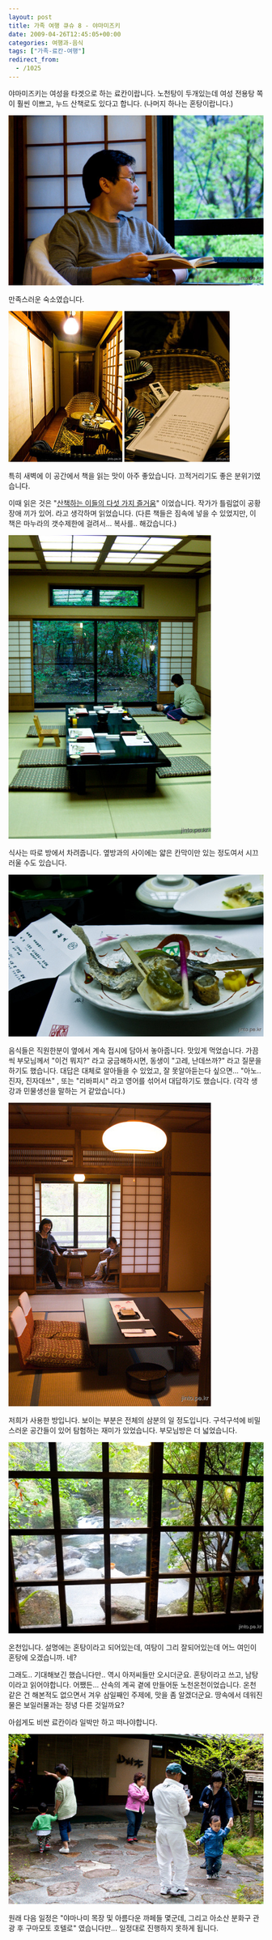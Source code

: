 ```yaml
---
layout: post
title: 가족 여행 큐슈 8 - 야마미즈키
date: 2009-04-26T12:45:05+00:00
categories: 여행과-음식
tags: ["가족-료칸-여행"]
redirect_from:
  - /1025
---
```


야마미즈키는 여성을 타겟으로 하는 료칸이랍니다. 노천탕이 두개있는데 여성 전용탕 쪽이 훨씬 이쁘고, 누드 산책로도 있다고 합니다. (나머지 하나는 혼탕이랍니다.)

![ ](/assets/media/uploads_1_cfile4.uf.1247CC1449F4536F2F7ECB.jpg)

만족스러운 숙소였습니다.

![ ](/assets/media/uploads_1_cfile22.uf.1224DB0B49F459610E8BE5.jpg)

특히 새벽에 이 공간에서 책을 읽는 맛이 아주 좋았습니다. 끄적거리기도 좋은 분위기였습니다.

이때 읽은 것은 "<a target="_blank" href="http://www.aladin.co.kr/shop/wproduct.aspx?ISBN=6000322583&amp;ttbkey=ttbjinto1216002&amp;COPYPaper=1">산책하는 이들의 다섯 가지 즐거움</a>" 이었습니다. 작가가 틀림없이 공황장애 끼가 있어. 라고 생각하며 읽었습니다. (다른 책들은 짐속에 넣을 수 있었지만, 이 책은 마누라의 갯수제한에 걸려서... 복사를.. 해갔습니다.)

![ ](/assets/media/uploads_1_cfile2.uf.150EED0D49F454C539C0EB.jpg)

식사는 따로 방에서 차려줍니다. 옆방과의 사이에는 얇은 칸막이만 있는 정도여서 시끄러울 수도 있습니다.

![ ](/assets/media/uploads_1_cfile1.uf.140EED0D49F454C63AFF73.jpg)

음식들은 직원한분이 옆에서 계속 접시에 담아서 놓아줍니다. 맛있게 먹었습니다. 가끔씩 부모님께서 "이건 뭐지?" 라고 궁금해하시면, 동생이 "고레, 난데쓰까?" 라고 질문을 하기도 했습니다. 대답은 대체로 알아들을 수 있었고, 잘 못알아듣는다 싶으면... "아노.. 진자, 진자데쓰" , 또는 "리바피시" 라고 영어를 섞어서 대답하기도 했습니다. (각각 생강과 민물생선을 말하는 거 같았습니다.)

![ ](/assets/media/uploads_1_cfile4.uf.1665290C49F455B5C57DB2.jpg)

저희가 사용한 방입니다. 보이는 부분은 전체의 삼분의 일 정도입니다. 구석구석에 비밀스러운 공간들이 있어 탐험하는 재미가 있었습니다. 부모님방은 더 넓었습니다.

![ ](/assets/media/uploads_1_cfile21.uf.1865050C49F4567EBB8375.jpg)

온천입니다. 설명에는 혼탕이라고 되어있는데, 여탕이 그리 잘되어있는데 어느 여인이 혼탕에 오겠습니까. 네?

그래도.. 기대해보긴 했습니다만.. 역시 아저씨들만 오시더군요. 혼탕이라고 쓰고, 남탕이라고 읽어야합니다. 어쨌든... 산속의 계곡 곁에 만들어둔 노천온천이었습니다. 온천 같은 건 해본적도 없으면서 겨우 삼일째인 주제에, 맛을 좀 알겠더군요. 땅속에서 데워진 물은 보일러물과는 정녕 다른 것일까요?

아쉽게도 비싼 료칸이라 일박만 하고 떠나야합니다.

![ ](/assets/media/uploads_1_cfile23.uf.193D750E49F456F525512D.jpg)

원래 다음 일정은 "야마나미 목장 및 아름다운 까페들 몇군데, 그리고 아소산 분화구 관광 후 구마모토 호텔로" 였습니다만... 일정대로 진행하지 못하게 됩니다.
